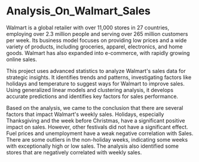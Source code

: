 # Analysis_On_Walmart_Sales

Walmart is a global retailer with over 11,000 stores in 27 countries, employing over 2.3 million
people and serving over 265 million customers per week. Its business model focuses on
providing low prices and a wide variety of products, including groceries, apparel, electronics,
and home goods. Walmart has also expanded into e-commerce, with rapidly growing online
sales.

This project uses advanced statistics to analyze Walmart's sales data for strategic insights. It
identifies trends and patterns, investigating factors like holidays and temperature to suggest ways
for Walmart to improve sales. Using generalized linear models and clustering analysis, it
develops accurate predictions and identifies key factors for sales performance.

Based on the analysis, we came to the conclusion that there are several factors that impact Walmart's
weekly sales. Holidays, especially Thanksgiving and the week before Christmas, have a
significant positive impact on sales. However, other festivals did not have a significant effect.
Fuel prices and unemployment have a weak negative correlation with Sales. There are some
outliers in the non-holiday weeks, indicating some weeks with exceptionally high or low sales.
The analysis also identified some stores that are negatively correlated with weekly sales.
